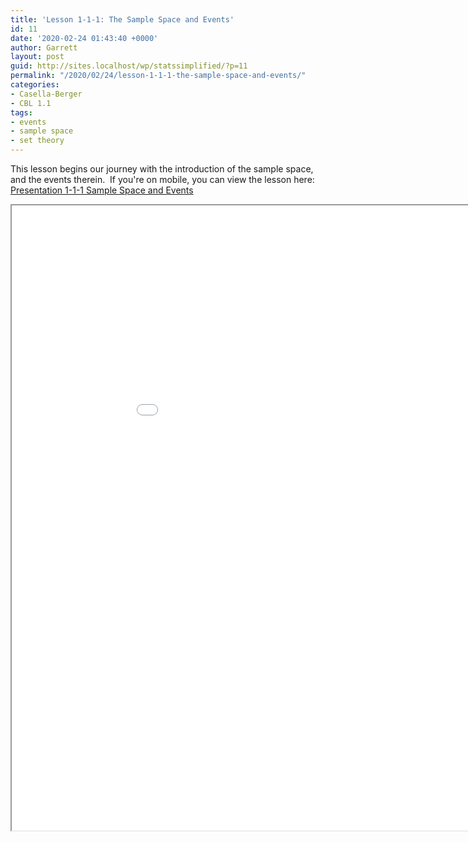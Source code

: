```yaml
---
title: 'Lesson 1-1-1: The Sample Space and Events'
id: 11
date: '2020-02-24 01:43:40 +0000'
author: Garrett
layout: post
guid: http://sites.localhost/wp/statssimplified/?p=11
permalink: "/2020/02/24/lesson-1-1-1-the-sample-space-and-events/"
categories:
- Casella-Berger
- CBL 1.1
tags:
- events
- sample space
- set theory
---
```


This lesson begins our journey with the introduction of the sample space, and the events therein.  If you're on mobile, you can view the lesson here: [Presentation 1-1-1 Sample Space and Events](/lessons/Presentation-1-1-1-Sample-Space-and-Events.pdf)

<iframe src="/lessons/Presentation-1-1-1-Sample-Space-and-Events.pdf" width="1000" height="1000"></iframe>